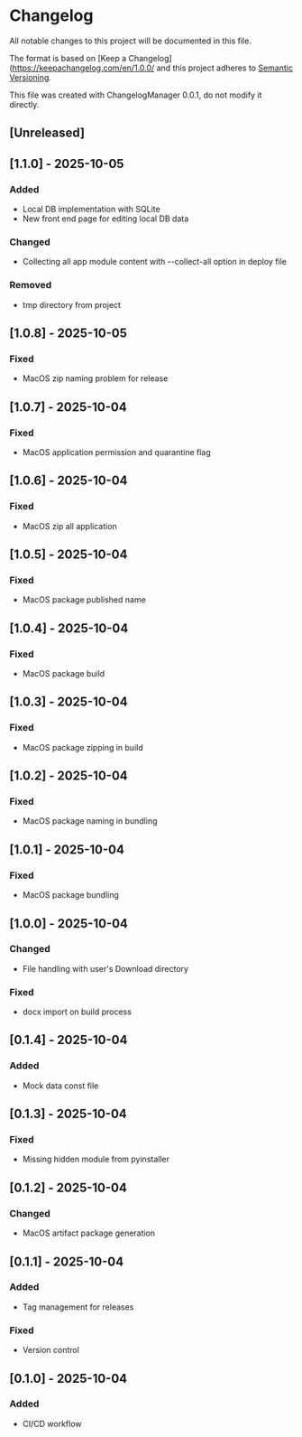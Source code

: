 # Changelog

All notable changes to this project will be documented in this file.

The format is based on [Keep a Changelog](https://keepachangelog.com/en/1.0.0/
and this project adheres to [Semantic Versioning](https://semver.org/spec/v2.0.0.html).

This file was created with ChangelogManager 0.0.1, do not modify it directly.

## [Unreleased]

## [1.1.0] - 2025-10-05
### Added
- Local DB implementation with SQLite
- New front end page for editing local DB data
### Changed
- Collecting all app module content with --collect-all option in deploy file
### Removed
- tmp directory from project 

## [1.0.8] - 2025-10-05
### Fixed
- MacOS zip naming problem for release

## [1.0.7] - 2025-10-04
### Fixed
- MacOS application permission and quarantine flag

## [1.0.6] - 2025-10-04
### Fixed
- MacOS zip all application

## [1.0.5] - 2025-10-04
### Fixed
- MacOS package published name

## [1.0.4] - 2025-10-04
### Fixed
- MacOS package build

## [1.0.3] - 2025-10-04
### Fixed
- MacOS package zipping in build

## [1.0.2] - 2025-10-04
### Fixed
- MacOS package naming in bundling

## [1.0.1] - 2025-10-04
### Fixed
- MacOS package bundling

## [1.0.0] - 2025-10-04
### Changed
- File handling with user's Download directory
### Fixed
- docx import on build process

## [0.1.4] - 2025-10-04
### Added
- Mock data const file

## [0.1.3] - 2025-10-04
### Fixed
- Missing hidden module from pyinstaller

## [0.1.2] - 2025-10-04
### Changed
- MacOS artifact package generation

## [0.1.1] - 2025-10-04
### Added
- Tag management for releases
### Fixed
- Version control

## [0.1.0] - 2025-10-04
### Added
- CI/CD workflow
